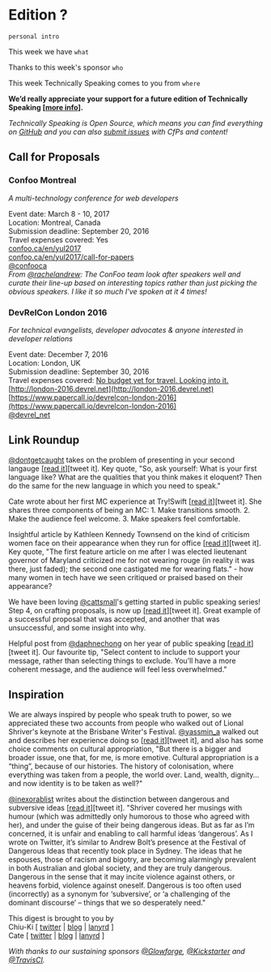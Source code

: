 # Edition ?

`personal intro`

This week we have `what`

Thanks to this week's sponsor `who`

This week Technically Speaking comes to you from `where`

**We’d really appreciate your support for a future edition of Technically Speaking [[more info](http://www.techspeak.email/sponsorship/)].**  

*Technically Speaking is Open Source, which means you can find everything on [GitHub](https://github.com/catehstn/technically-speaking/) and you can also [submit issues](https://github.com/catehstn/technically-speaking/issues/new) with CfPs and content!*  

## Call for Proposals

### Confoo Montreal  
*A multi-technology conference for web developers*

Event date: March 8 - 10, 2017  
Location: Montreal, Canada  
Submission deadline: September 20, 2016  
Travel expenses covered: Yes  
[confoo.ca/en/yul2017](https://confoo.ca/en/yul2017)  
[confoo.ca/en/yul2017/call-for-papers](https://confoo.ca/en/yul2017/call-for-papers)  
[@confooca](https://twitter.com/confooca)  
*From [@rachelandrew](https://twitter.com/rachelandrew): The ConFoo team look after speakers well and curate their line-up based on interesting topics rather than just picking the obvious speakers. I like it so much I've spoken at it 4 times!*


### DevRelCon London 2016
*For technical evangelists, developer advocates & anyone interested in developer relations* 
 
Event date: December 7, 2016  
Location: London, UK  
Submission deadline: September 30, 2016  
Travel expenses covered: [No budget yet for travel. Looking into it.](https://twitter.com/matthewrevell/status/739930020177694720)  
[http://london-2016.devrel.net](http://london-2016.devrel.net)  
[https://www.papercall.io/devrelcon-london-2016](https://www.papercall.io/devrelcon-london-2016)  
[@devrel_net](https://twitter.com/devrel_net)


## Link Roundup

[@dontgetcaught](http://twitter.com/dontgetcaught) takes on the problem of presenting in your second langauge [[read it](http://eloquentwoman.blogspot.com.co/2016/09/help-im-not-as-eloquent-in-my-second.html)][tweet it]. Key quote, "So, ask yourself: What is your first language like? What are the qualities that you think makes it eloquent? Then do the same for the new language in which you need to speak."

Cate wrote about her first MC experience at Try!Swift [[read it](http://www.catehuston.com/blog/2016/09/06/mc-ing-tryswift-nyc/)][tweet it]. She shares three components of being an MC: 1. Make transitions smooth. 2. Make the audience feel welcome. 3. Make speakers feel comfortable.

Insightful article by Kathleen Kennedy Townsend on the kind of criticism women face on their appearance when they run for office [[read it](http://www.nytimes.com/2016/07/03/opinion/campaign-stops/what-should-a-powerful-woman-look-like.html?_r=0)][tweet it]. Key quote, "The first feature article on me after I was elected lieutenant governor of Maryland criticized me for not wearing rouge (in reality it was there, just faded); the second one castigated me for wearing flats." - how many women in tech have we seen critiqued or praised based on their appearance? 

We have been loving [@cattsmall](http://twitter.com/cattsmall)'s getting started in public speaking series! Step 4, on crafting proposals, is now up [[read it](https://medium.com/@cattsmall/how-to-become-a-public-speaker-in-1-year-step-4-the-proposal-bfec82cd4244#.z98wajpvd)][tweet it]. Great example of a successful proposal that was accepted, and another that was unsuccessful, and some insight into why.

Helpful post from [@daphnechong](http://twitter.com/daphnechong) on her year of public speaking [[read it](https://daphnechong.com/2016/08/09/lessons-learned-in-public-speaking/)][tweet it]. Our favourite tip, "Select content to include to support your message, rather than selecting things to exclude. You’ll have a more coherent message, and the audience will feel less overwhelmed."

## Inspiration

We are always inspired by people who speak truth to power, so we appreciated these two accounts from people who walked out of Lional Shriver's keynote at the Brisbane Writer's Festival. [@yassmin_a](http://twitter.com/yassmin_a) walked out and describes her experience doing so [[read it](https://medium.com/@yassmin_a/i-walked-out-of-the-brisbane-writers-festival-keynote-address-this-is-why-78a4d8c4b7ac#.s5n05hx57)][tweet it], and also has some choice comments on cultural appropriation, "But there is a bigger and broader issue, one that, for me, is more emotive. Cultural appropriation is a “thing”, because of our histories. The history of colonisation, where everything was taken from a people, the world over. Land, wealth, dignity… and now identity is to be taken as well?"

[@inexorablist](http://twitter.com/inexorablist) writes about the distinction between dangerous and subversive ideas [[read it](http://inexorablist.com/dangerous-ideas/)][tweet it]. "Shriver covered her musings with humour (which was admittedly only humorous to those who agreed with her), and under the guise of their being dangerous ideas. But as far as I’m concerned, it is unfair and enabling to call harmful ideas ‘dangerous’. As I wrote on Twitter, it’s similar to Andrew Bolt’s presence at the Festival of Dangerous Ideas that recently took place in Sydney. The ideas that he espouses, those of racism and bigotry, are becoming alarmingly prevalent in both Australian and global society, and they are truly dangerous. Dangerous in the sense that it may incite violence against others, or heavens forbid, violence against oneself. Dangerous is too often used (incorrectly) as a synonym for ‘subversive’, or ‘a challenging of the dominant discourse’ – things that we so desperately need."  


This digest is brought to you by  
Chiu-Ki [ [twitter](https://twitter.com/chiuki) | [blog](http://blog.sqisland.com/) | [lanyrd](http://lanyrd.com/profile/chiuki/) ]  
Cate [ [twitter](https://twitter.com/catehstn) | [blog](http://www.catehuston.com/blog/) | [lanyrd](http://lanyrd.com/profile/catehstn/) ]

*With thanks to our sustaining sponsors [@Glowforge](http://twitter.com/glowforge), [@Kickstarter](http://twitter.com/kickstarter) and [@TravisCI](http://twitter.com/travisci).*
